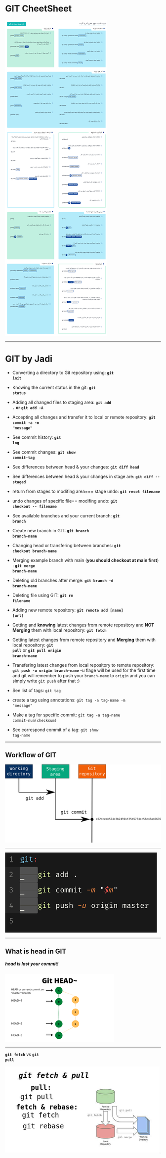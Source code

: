 # GIT CheetSheet

<img src='./images/00_GITSheet.png' 
style="float: center; margin-right: 20px;"/>

***
# GIT by Jadi

- Converting a directory to Git repository using: **<code>git init</code>**


- Knowing the current status in the git: **<code>git status</code>**


- Adding all changed files to staging area: **<code>git add .</code> or <code>git add -A</code>**


- Accepting all changes and transfer it to local or remote repository: **<code>git commit -a -m "message"</code>**


- See commit history: **<code>git log</code>**


- See commit changes: **<code>git show commit-tag</code>**


- See differences between head & your changes: **<code>git diff head</code>**


- See differences between head & your changes in stage are: **<code>git diff --staged</code>**


- return from stages to modifing area=== stage undo: **<code>git reset filename</code>**


- undo changes of specific file== modifing undo: **<code>git checkout -- filename</code>**


- See available branches and your current branch: **<code>git branch</code>**


- Create new branch in GIT: **<code>git branch branch-name</code>**


- Changing head or transfering between branches: **<code>git checkout branch-name</code>**


- Merging  example branch with main (**you should checkout at main first**) : **<code>git merge branch-name</code>**


- Deleting old branches after merge: **<code>git branch -d branch-name</code>**


- Deleting file using GIT: **<code>git rm filename</code>**


- Adding new remote repository: **<code>git remote add [name] [url]</code>**


- Getting and **knowing** latest changes from remote repository and **NOT Merging** them with local repository: **<code>git fetch</code>**


- Getting latest changes from remote repository and **Merging** them with local repository: **<code>git pull</code>** or **<code>git pull origin branch-name</code>**


- Transfering latest changes from local repository to remote repository: **<code>git push -u origin branch-name</code>** -u flage will be used for the first time and git will remember to push your <code>branch-name</code> to <code>origin</code> and you can simply write <code>git push</code> after that :)


- See list of tags: <code>git tag</code>


- create a tag using annotations: <code>git tag -a tag-name -m "message"</code>


- Make a tag for specific commit: <code>git tag -a tag-name commit-num(checksum)</code>


- See correspond commit of a tag: <code>git show tag-name</code>


***
## **Workflow of GIT**

<img src='./images/git-add-commit.png' 
style="float: center; margin-right: 20px;"/>

***
<img src='./images/git flow.png' 
style="float: center; margin-right: 20px;"/>

***
## **What is head in GIT**

##### **head is last your commit!**

<img src='./images/git head.png' 
style="float: center; margin-right: 20px;"/>
***

**<code>git fetch</code>** vs **<code>git pull</code>**

<img src='./images/fetch vs pull.jpg' 
style="float: center; margin-right: 20px;"/>